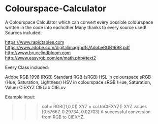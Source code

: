 # Colourspace-Calculator
A Colourspace Calculator which can convert every possible colourspace written in the code into eachother
Many thanks to every source used!
Sources included:

https://www.rapidtables.com
https://www.adobe.com/digitalimag/pdfs/AdobeRGB1998.pdf
http://www.brucelindbloom.com
http://www.easyrgb.com/en/math.php#text2

Every Class included:

Adobe RGB 1998 (RGB)
Standard RGB (sRGB) 
HSL in colourspace sRGB (Hue, Saturation, Lightness)
HSV in colourspace sRGB (Hue, Saturation, Value)
CIEXYZ
CIELab
CIELuv

Example input:

>>> col = RGB([1,0,0])
>>> XYZ = col.toCIEXYZ()
>>> XYZ.values
>>> [0.57667, 0.29734, 0.02703]
A successful conversion from RGB to CIEXYZ.
